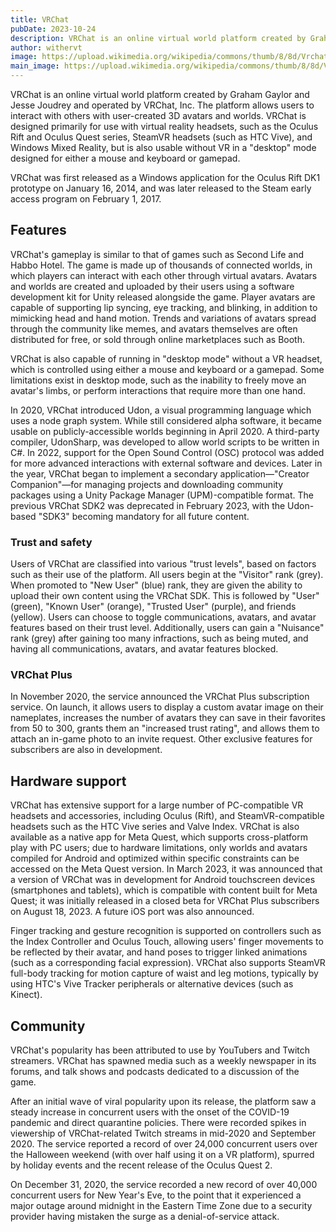```yaml
---
title: VRChat
pubDate: 2023-10-24
description: VRChat is an online virtual world platform created by Graham Gaylor and Jesse Joudrey and operated by VRChat, Inc. The platform allows users to interact with others with user-created 3D avatars and worlds. VRChat is designed primarily for use with virtual reality headsets, such as the Oculus Rift and Oculus Quest series, SteamVR headsets (such as HTC Vive), and Windows Mixed Reality, but is also usable without VR in a "desktop" mode designed for either a mouse and keyboard or gamepad.
author: withervt
image: https://upload.wikimedia.org/wikipedia/commons/thumb/8/8d/Vrchatlogo.png/220px-Vrchatlogo.png
main_image: https://upload.wikimedia.org/wikipedia/commons/thumb/8/8d/Vrchatlogo.png/220px-Vrchatlogo.png
---
```


VRChat is an online virtual world platform created by Graham Gaylor and Jesse Joudrey and operated by VRChat, Inc. The platform allows users to interact with others with user-created 3D avatars and worlds. VRChat is designed primarily for use with virtual reality headsets, such as the Oculus Rift and Oculus Quest series, SteamVR headsets (such as HTC Vive), and Windows Mixed Reality, but is also usable without VR in a "desktop" mode designed for either a mouse and keyboard or gamepad. 


VRChat was first released as a Windows application for the Oculus Rift DK1 prototype on January 16, 2014, and was later released to the Steam early access program on February 1, 2017.

## Features



VRChat's gameplay is similar to that of games such as Second Life and Habbo Hotel. The game is made up of thousands of connected worlds, in which players can interact with each other through virtual avatars. Avatars and worlds are created and uploaded by their users using a software development kit for Unity released alongside the game. Player avatars are capable of supporting lip syncing, eye tracking, and blinking, in addition to mimicking head and hand motion. Trends and variations of avatars spread through the community like memes, and avatars themselves are often distributed for free, or sold through online marketplaces such as Booth. 

VRChat is also capable of running in "desktop mode" without a VR headset, which is controlled using either a mouse and keyboard or a gamepad. Some limitations exist in desktop mode, such as the inability to freely move an avatar's limbs, or perform interactions that require more than one hand.

In 2020, VRChat introduced Udon, a visual programming language which uses a node graph system. While still considered alpha software, it became usable on publicly-accessible worlds beginning in April 2020. A third-party compiler, UdonSharp, was developed to allow world scripts to be written in C#. In 2022, support for the Open Sound Control (OSC) protocol was added for more advanced interactions with external software and devices. Later in the year, VRChat began to implement a secondary application—"Creator Companion"—for managing projects and downloading community packages using a Unity Package Manager (UPM)-compatible format. The previous VRChat SDK2 was deprecated in February 2023, with the Udon-based "SDK3" becoming mandatory for all future content.

### Trust and safety

Users of VRChat are classified into various "trust levels", based on factors such as their use of the platform. All users begin at the "Visitor" rank (grey). When promoted to "New User" (blue) rank, they are given the ability to upload their own content using the VRChat SDK. This is followed by "User" (green), "Known User" (orange), "Trusted User" (purple), and friends (yellow). Users can choose to toggle communications, avatars, and avatar features based on their trust level. Additionally, users can gain a "Nuisance" rank (grey) after gaining too many infractions, such as being muted, and having all communications, avatars, and avatar features blocked.

### VRChat Plus

In November 2020, the service announced the VRChat Plus subscription service. On launch, it allows users to display a custom avatar image on their nameplates, increases the number of avatars they can save in their favorites from 50 to 300, grants them an "increased trust rating", and allows them to attach an in-game photo to an invite request. Other exclusive features for subscribers are also in development.

## Hardware support



VRChat has extensive support for a large number of PC-compatible VR headsets and accessories, including Oculus (Rift), and SteamVR-compatible headsets such as the HTC Vive series and Valve Index. VRChat is also available as a native app for Meta Quest, which supports cross-platform play with PC users; due to hardware limitations, only worlds and avatars compiled for Android and optimized within specific constraints can be accessed on the Meta Quest version. In March 2023, it was announced that a version of VRChat was in development for Android touchscreen devices (smartphones and tablets), which is compatible with content built for Meta Quest; it was initially released in a closed beta for VRChat Plus subscribers on August 18, 2023. A future iOS port was also announced.

Finger tracking and gesture recognition is supported on controllers such as the Index Controller and Oculus Touch, allowing users' finger movements to be reflected by their avatar, and hand poses to trigger linked animations (such as a corresponding facial expression). VRChat also supports SteamVR full-body tracking for motion capture of waist and leg motions, typically by using HTC's Vive Tracker peripherals or alternative devices (such as Kinect).

## Community



VRChat's popularity has been attributed to use by YouTubers and Twitch streamers. VRChat has spawned media such as a weekly newspaper in its forums, and talk shows and podcasts dedicated to a discussion of the game.

After an initial wave of viral popularity upon its release, the platform saw a steady increase in concurrent users with the onset of the COVID-19 pandemic and direct quarantine policies. There were recorded spikes in viewership of VRChat-related Twitch streams in mid-2020 and September 2020. The service reported a record of over 24,000 concurrent users over the Halloween weekend (with over half using it on a VR platform), spurred by holiday events and the recent release of the Oculus Quest 2.

On December 31, 2020, the service recorded a new record of over 40,000 concurrent users for New Year's Eve, to the point that it experienced a major outage around midnight in the Eastern Time Zone due to a security provider having mistaken the surge as a denial-of-service attack.